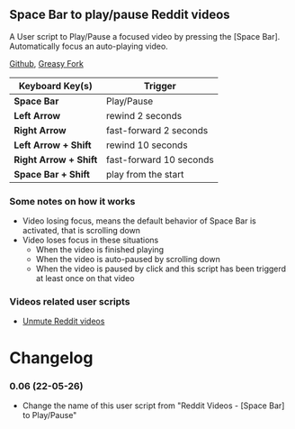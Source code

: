 ## Space Bar to play/pause Reddit videos
A User script to Play/Pause a focused video by pressing the [Space Bar]. Automatically focus an auto-playing video.

[Github](https://github.com/FlowerForWar/space-bar-to-play-pause-reddit-videos), [Greasy Fork](https://greasyfork.org/en/scripts/444775-reddit-videos-space-bar-to-play-pause)

Keyboard Key(s) | Trigger
---|---
**Space Bar** | Play/Pause 
**Left Arrow** | rewind 2 seconds
**Right Arrow** | fast-forward 2 seconds
**Left Arrow + Shift** | rewind 10 seconds
**Right Arrow + Shift** | fast-forward 10 seconds
**Space Bar + Shift** | play from the start

### Some notes on how it works
* Video losing focus, means the default behavior of Space Bar is activated, that is scrolling down
* Video loses focus in these situations
  * When the video is finished playing
  * When the video is auto-paused by scrolling down
  * When the video is paused by click and this script has been triggerd at least once on that video

### Videos related user scripts
* [Unmute Reddit videos](https://greasyfork.org/en/scripts/445557-unmute-reddit-videos)

# Changelog
### 0.06 (22-05-26)
* Change the name of this user script from "Reddit Videos - [Space Bar] to Play/Pause" 
